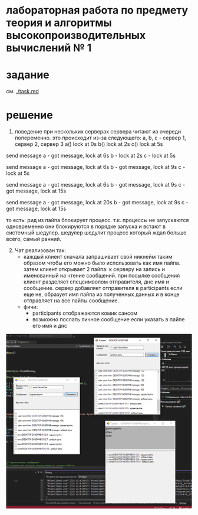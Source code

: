 # лабораторная работа по предмету теория и алгоритмы высокопроизводительных вычислений № 1

# задание
см. [./task.md](./task.md)

# решение

1. поведение при нескольких серверах
сервера читают из очереди попеременно. это происходит из-за следующего:
a, b, c - сервер 1, сервер 2, сервер 3
a() lock at 0s 
b() lock at 2s
c() lock at 5s

send message 
a - got message, lock at 6s
b - lock at 2s
c - lock at 5s

send message
a - got message, lock at 6s
b - got message, lock at 9s
c - lock at 5s

send message
a - got message, lock at 6s
b - got message, lock at 9s
c - got message, lock at 15s

send message
a - got message, lock at 20s
b - got message, lock at 9s
c - got message, lock at 15s


то есть:
рид из пайпа блокирует процесс. т.к. процессы не запускаются одновременно они блокируются в порядке запуска и встают в системный шедулер.
шедулер шедулит процесс который ждал больше всего, самый ранний.

2. Чат реализован так:
    - каждый клиент сначала запрашивает свой никнейм таким образом чтобы его можно было использовать как имя пайпа. затем клиент открывает 2 пайпа: к серверу на запись и именованный на чтение сообщений. при посылке сообщения клиент разделяет спецсимволом отправителя, днс имя и сообщение. сервер добавляет отправителя в participants если еще не, образует имя пайпа из полученных данных и в конце отправляет на все пайпы сообщение.
    - фичи:
        - participants отображаются комик сансом
        - возможно послать личное сообщение если указать в пайпе его имя и днс

![alt text](image.png)